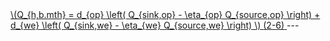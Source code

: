 <!--Open in a New Tab ver. & Equation No. (manually)-->
<a href="/eco2_guide_center/1.%20ECO2%20Logic%20Guide/Hee1_Equation_List.html" class="equation-link" target="_blank" rel="noopener noreferrer">
  \(Q_{h,b.mth} = d_{op} \left( Q_{sink,op} - \eta_{op} Q_{source,op} \right) + d_{we} \left( Q_{sink,we} - \eta_{we} Q_{source,we} \right) \) <span class="eq-number">(2-6)</span>
</a>
---